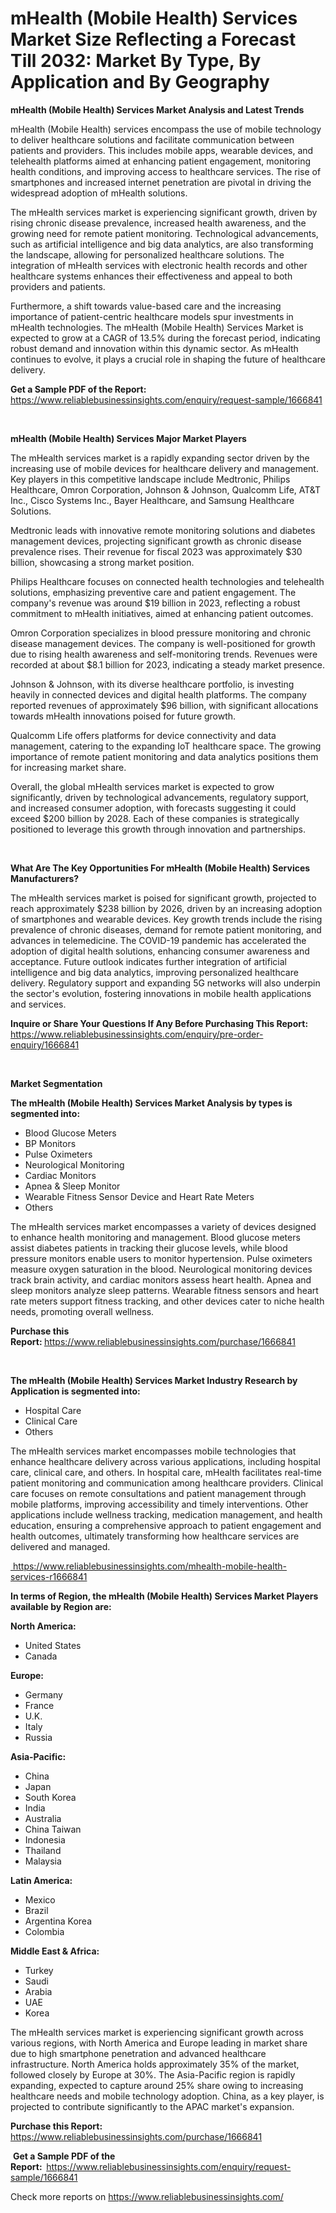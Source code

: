 <p><h1>mHealth (Mobile Health) Services Market Size Reflecting a Forecast Till 2032: Market By Type, By Application and By Geography</h1></p><p><strong>mHealth (Mobile Health) Services Market Analysis and Latest Trends</strong></p>
<p><p>mHealth (Mobile Health) services encompass the use of mobile technology to deliver healthcare solutions and facilitate communication between patients and providers. This includes mobile apps, wearable devices, and telehealth platforms aimed at enhancing patient engagement, monitoring health conditions, and improving access to healthcare services. The rise of smartphones and increased internet penetration are pivotal in driving the widespread adoption of mHealth solutions.</p><p>The mHealth services market is experiencing significant growth, driven by rising chronic disease prevalence, increased health awareness, and the growing need for remote patient monitoring. Technological advancements, such as artificial intelligence and big data analytics, are also transforming the landscape, allowing for personalized healthcare solutions. The integration of mHealth services with electronic health records and other healthcare systems enhances their effectiveness and appeal to both providers and patients.</p><p>Furthermore, a shift towards value-based care and the increasing importance of patient-centric healthcare models spur investments in mHealth technologies. The mHealth (Mobile Health) Services Market is expected to grow at a CAGR of 13.5% during the forecast period, indicating robust demand and innovation within this dynamic sector. As mHealth continues to evolve, it plays a crucial role in shaping the future of healthcare delivery.</p></p>
<p><strong>Get a Sample PDF of the Report:&nbsp;</strong> <a href="https://www.reliablebusinessinsights.com/enquiry/request-sample/1666841?utm_campaign=3062&utm_medium=2&utm_source=Github&utm_content=ia&utm_term=11032025&utm_id=mhealth-mobile-health-services">https://www.reliablebusinessinsights.com/enquiry/request-sample/1666841</a></p>
<p>&nbsp;</p>
<p><strong>mHealth (Mobile Health) Services Major Market Players</strong></p>
<p><p>The mHealth services market is a rapidly expanding sector driven by the increasing use of mobile devices for healthcare delivery and management. Key players in this competitive landscape include Medtronic, Philips Healthcare, Omron Corporation, Johnson & Johnson, Qualcomm Life, AT&T Inc., Cisco Systems Inc., Bayer Healthcare, and Samsung Healthcare Solutions.</p><p>Medtronic leads with innovative remote monitoring solutions and diabetes management devices, projecting significant growth as chronic disease prevalence rises. Their revenue for fiscal 2023 was approximately $30 billion, showcasing a strong market position.</p><p>Philips Healthcare focuses on connected health technologies and telehealth solutions, emphasizing preventive care and patient engagement. The company's revenue was around $19 billion in 2023, reflecting a robust commitment to mHealth initiatives, aimed at enhancing patient outcomes.</p><p>Omron Corporation specializes in blood pressure monitoring and chronic disease management devices. The company is well-positioned for growth due to rising health awareness and self-monitoring trends. Revenues were recorded at about $8.1 billion for 2023, indicating a steady market presence.</p><p>Johnson & Johnson, with its diverse healthcare portfolio, is investing heavily in connected devices and digital health platforms. The company reported revenues of approximately $96 billion, with significant allocations towards mHealth innovations poised for future growth.</p><p>Qualcomm Life offers platforms for device connectivity and data management, catering to the expanding IoT healthcare space. The growing importance of remote patient monitoring and data analytics positions them for increasing market share.</p><p>Overall, the global mHealth services market is expected to grow significantly, driven by technological advancements, regulatory support, and increased consumer adoption, with forecasts suggesting it could exceed $200 billion by 2028. Each of these companies is strategically positioned to leverage this growth through innovation and partnerships.</p></p>
<p>&nbsp;</p>
<p><strong>What Are The Key Opportunities For mHealth (Mobile Health) Services Manufacturers?</strong></p>
<p><p>The mHealth services market is poised for significant growth, projected to reach approximately $238 billion by 2026, driven by an increasing adoption of smartphones and wearable devices. Key growth trends include the rising prevalence of chronic diseases, demand for remote patient monitoring, and advances in telemedicine. The COVID-19 pandemic has accelerated the adoption of digital health solutions, enhancing consumer awareness and acceptance. Future outlook indicates further integration of artificial intelligence and big data analytics, improving personalized healthcare delivery. Regulatory support and expanding 5G networks will also underpin the sector's evolution, fostering innovations in mobile health applications and services.</p></p>
<p><strong>Inquire or Share Your Questions If Any Before Purchasing This Report:</strong> <a href="https://www.reliablebusinessinsights.com/enquiry/pre-order-enquiry/1666841?utm_campaign=3062&utm_medium=2&utm_source=Github&utm_content=ia&utm_term=11032025&utm_id=mhealth-mobile-health-services">https://www.reliablebusinessinsights.com/enquiry/pre-order-enquiry/1666841</a></p>
<p>&nbsp;</p>
<p><strong>Market Segmentation</strong></p>
<p><strong>The mHealth (Mobile Health) Services Market Analysis by types is segmented into:</strong></p>
<p><ul><li>Blood Glucose Meters</li><li>BP Monitors</li><li>Pulse Oximeters</li><li>Neurological Monitoring</li><li>Cardiac Monitors</li><li>Apnea & Sleep Monitor</li><li>Wearable Fitness Sensor Device and Heart Rate Meters</li><li>Others</li></ul></p>
<p><p>The mHealth services market encompasses a variety of devices designed to enhance health monitoring and management. Blood glucose meters assist diabetes patients in tracking their glucose levels, while blood pressure monitors enable users to monitor hypertension. Pulse oximeters measure oxygen saturation in the blood. Neurological monitoring devices track brain activity, and cardiac monitors assess heart health. Apnea and sleep monitors analyze sleep patterns. Wearable fitness sensors and heart rate meters support fitness tracking, and other devices cater to niche health needs, promoting overall wellness.</p></p>
<p><strong>Purchase this Report:&nbsp;</strong><a href="https://www.reliablebusinessinsights.com/purchase/1666841?utm_campaign=3062&utm_medium=2&utm_source=Github&utm_content=ia&utm_term=11032025&utm_id=mhealth-mobile-health-services">https://www.reliablebusinessinsights.com/purchase/1666841</a></p>
<p>&nbsp;</p>
<p><strong>The mHealth (Mobile Health) Services Market Industry Research by Application is segmented into:</strong></p>
<p><ul><li>Hospital Care</li><li>Clinical Care</li><li>Others</li></ul></p>
<p><p>The mHealth services market encompasses mobile technologies that enhance healthcare delivery across various applications, including hospital care, clinical care, and others. In hospital care, mHealth facilitates real-time patient monitoring and communication among healthcare providers. Clinical care focuses on remote consultations and patient management through mobile platforms, improving accessibility and timely interventions. Other applications include wellness tracking, medication management, and health education, ensuring a comprehensive approach to patient engagement and health outcomes, ultimately transforming how healthcare services are delivered and managed.</p></p>
<p><a href="https://www.reliablebusinessinsights.com/mhealth-mobile-health-services-r1666841?utm_campaign=3062&utm_medium=2&utm_source=Github&utm_content=ia&utm_term=11032025&utm_id=mhealth-mobile-health-services">&nbsp;https://www.reliablebusinessinsights.com/mhealth-mobile-health-services-r1666841</a></p>
<p><strong>In terms of Region, the mHealth (Mobile Health) Services Market Players available by Region are:</strong></p>
<p>
    <p> <strong> North America: </strong>
        <ul>
            <li>United States</li>
            <li>Canada</li>
        </ul>
        </p> 
    <p> <strong> Europe: </strong>
        <ul>
            <li>Germany</li>
            <li>France</li>
            <li>U.K.</li>
            <li>Italy</li>
            <li>Russia</li>
        </ul>
        </p> 
    <p> <strong> Asia-Pacific: </strong>
        <ul>
            <li>China</li>
            <li>Japan</li>
            <li>South Korea</li>
            <li>India</li>
            <li>Australia</li>
            <li>China Taiwan</li>
            <li>Indonesia</li>
            <li>Thailand</li>
            <li>Malaysia</li>
        </ul>
        </p> 
    <p> <strong> Latin America: </strong>
        <ul>
            <li>Mexico</li>
            <li>Brazil</li>
            <li>Argentina Korea</li>
            <li>Colombia</li>
        </ul>
        </p> 
    <p> <strong> Middle East & Africa: </strong>
        <ul>
            <li>Turkey</li>
            <li>Saudi</li>
            <li>Arabia</li>
            <li>UAE</li>
            <li>Korea</li>
        </ul>
    </p>
    </p>
<p><p>The mHealth services market is experiencing significant growth across various regions, with North America and Europe leading in market share due to high smartphone penetration and advanced healthcare infrastructure. North America holds approximately 35% of the market, followed closely by Europe at 30%. The Asia-Pacific region is rapidly expanding, expected to capture around 25% share owing to increasing healthcare needs and mobile technology adoption. China, as a key player, is projected to contribute significantly to the APAC market's expansion.</p></p>
<p><strong>Purchase this Report: </strong><a href="https://www.reliablebusinessinsights.com/purchase/1666841?utm_campaign=3062&utm_medium=2&utm_source=Github&utm_content=ia&utm_term=11032025&utm_id=mhealth-mobile-health-services">https://www.reliablebusinessinsights.com/purchase/1666841</a></p>
<p>&nbsp;<strong>Get a Sample PDF of the Report:&nbsp;&nbsp;</strong><a href="https://www.reliablebusinessinsights.com/enquiry/request-sample/1666841?utm_campaign=3062&utm_medium=2&utm_source=Github&utm_content=ia&utm_term=11032025&utm_id=mhealth-mobile-health-services">https://www.reliablebusinessinsights.com/enquiry/request-sample/1666841</a></p>
<p><strong></strong></p>
<p>Check more reports on <a href="https://www.reliablebusinessinsights.com/?utm_campaign=3062&utm_medium=2&utm_source=Github&utm_content=ia&utm_term=11032025&utm_id=mhealth-mobile-health-services">https://www.reliablebusinessinsights.com/</a></p>